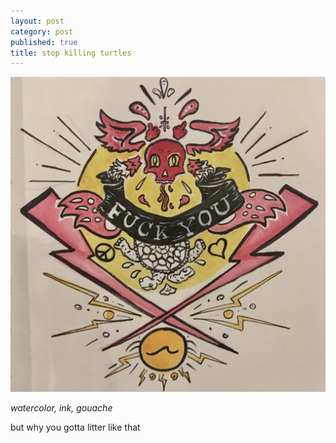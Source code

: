 ```yaml
---
layout: post
category: post
published: true
title: stop killing turtles
---
```

![stop killing turtles](/media/stop-killing-turtles.jpeg)
<!--more-->
<span class='date fr'>*watercolor, ink, gouache*</span><br>  
  
  
  
but why you gotta litter like that